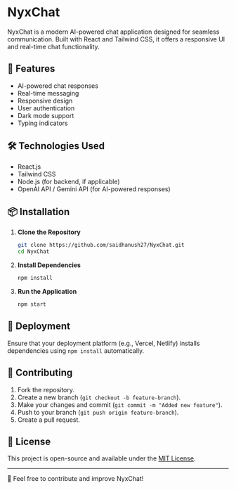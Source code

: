 # NyxChat

NyxChat is a modern AI-powered chat application designed for seamless communication. Built with React and Tailwind CSS, it offers a responsive UI and real-time chat functionality.

## 🚀 Features
- AI-powered chat responses
- Real-time messaging
- Responsive design
- User authentication
- Dark mode support
- Typing indicators

## 🛠️ Technologies Used
- React.js
- Tailwind CSS
- Node.js (for backend, if applicable)
- OpenAI API / Gemini API (for AI-powered responses)

## 📦 Installation

1. **Clone the Repository**
   ```sh
   git clone https://github.com/saidhanush27/NyxChat.git
   cd NyxChat
   ```

2. **Install Dependencies**
   ```sh
   npm install
   ```

3. **Run the Application**
   ```sh
   npm start
   ```

## 🚀 Deployment
Ensure that your deployment platform (e.g., Vercel, Netlify) installs dependencies using `npm install` automatically.

## 🤝 Contributing
1. Fork the repository.
2. Create a new branch (`git checkout -b feature-branch`).
3. Make your changes and commit (`git commit -m "Added new feature"`).
4. Push to your branch (`git push origin feature-branch`).
5. Create a pull request.

## 📜 License
This project is open-source and available under the [MIT License](LICENSE).

---
💬 Feel free to contribute and improve NyxChat!

